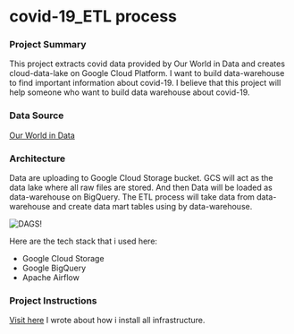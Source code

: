 # covid-19_ETL process

### Project Summary
This project extracts covid data provided by Our World in Data and creates cloud-data-lake on Google Cloud Platform.
I want to build data-warehouse to find important information about covid-19.
I believe that this project will help someone who want to build data warehouse about covid-19.


### Data Source

[Our World in Data](https://github.com/owid/covid-19-data)

### Architecture

Data are uploading to Google Cloud Storage bucket. GCS will act as the data lake where all raw files are stored.
And then Data will be loaded as data-warehouse on BigQuery. The ETL process will take data from data-warehouse and create data mart tables using by data-warehouse.

![DAGS!](https://user-images.githubusercontent.com/92921909/174450262-fb32904b-f548-4900-80dd-0adcc414b78a.png)


Here are the tech stack that i used here:

* Google Cloud Storage
* Google BigQuery
* Apache Airflow

### Project Instructions

[Visit here](https://velog.io/@hyunwoozz/airflow-Covid-19-ETL-by-bigquery-1) I wrote about how i install all infrastructure.
